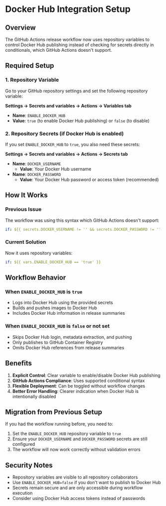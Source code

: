 # Docker Hub Integration Setup

## Overview

The GitHub Actions release workflow now uses repository variables to control Docker Hub publishing instead of checking for secrets directly in conditionals, which GitHub Actions doesn't support.

## Required Setup

### 1. Repository Variable

Go to your GitHub repository settings and set the following repository variable:

**Settings → Secrets and variables → Actions → Variables tab**

- **Name**: `ENABLE_DOCKER_HUB`
- **Value**: `true` (to enable Docker Hub publishing) or `false` (to disable)

### 2. Repository Secrets (if Docker Hub is enabled)

If you set `ENABLE_DOCKER_HUB` to `true`, you also need these secrets:

**Settings → Secrets and variables → Actions → Secrets tab**

- **Name**: `DOCKER_USERNAME`
  - **Value**: Your Docker Hub username
- **Name**: `DOCKER_PASSWORD`
  - **Value**: Your Docker Hub password or access token (recommended)

## How It Works

### Previous Issue
The workflow was using this syntax which GitHub Actions doesn't support:
```yaml
if: ${{ secrets.DOCKER_USERNAME != '' && secrets.DOCKER_PASSWORD != '' }}
```

### Current Solution
Now it uses repository variables:
```yaml
if: ${{ vars.ENABLE_DOCKER_HUB == 'true' }}
```

## Workflow Behavior

### When `ENABLE_DOCKER_HUB` is `true`
- Logs into Docker Hub using the provided secrets
- Builds and pushes images to Docker Hub
- Includes Docker Hub information in release summaries

### When `ENABLE_DOCKER_HUB` is `false` or not set
- Skips Docker Hub login, metadata extraction, and pushing
- Only publishes to GitHub Container Registry
- Omits Docker Hub references from release summaries

## Benefits

1. **Explicit Control**: Clear variable to enable/disable Docker Hub publishing
2. **GitHub Actions Compliance**: Uses supported conditional syntax
3. **Flexible Deployment**: Can be toggled without workflow changes
4. **Better Error Handling**: Clearer indication when Docker Hub is intentionally disabled

## Migration from Previous Setup

If you had the workflow running before, you need to:

1. Set the `ENABLE_DOCKER_HUB` repository variable to `true`
2. Ensure your `DOCKER_USERNAME` and `DOCKER_PASSWORD` secrets are still configured
3. The workflow will now work correctly without validation errors

## Security Notes

- Repository variables are visible to all repository collaborators
- Use `ENABLE_DOCKER_HUB=false` if you don't want to publish to Docker Hub
- Secrets remain secure and are only accessible during workflow execution
- Consider using Docker Hub access tokens instead of passwords
